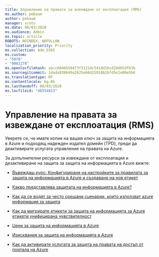 ```yaml
---
title: Управление на правата за извеждане от експлоатация (RMS)
ms.author: pebaum
author: pebaum
manager: scotv
ms.date: 08/03/2020
ms.audience: Admin
ms.topic: article
ROBOTS: NOINDEX, NOFOLLOW
localization_priority: Priority
ms.collection: Adm_O365
ms.custom:
- "5070"
- "9002278"
ms.openlocfilehash: aacc6846b50473f31214c541dd16cd29d65df63b
ms.sourcegitcommit: 1dada930649a2625eb6d15910b2bfd5e1e00e5b6
ms.translationtype: MT
ms.contentlocale: bg-BG
ms.lasthandoff: 08/03/2020
ms.locfileid: "46554813"
---
```

# <a name="decommission-azure-rights-management-service-rms"></a>Управление на правата за извеждане от експлоатация (RMS)

Уверете се, че имате копие на вашия ключ за защита на информацията в Azure и подходящ надежден издател домейн (TPD), преди да деактивирате услугата управление на правата на Azure.

За допълнителни ресурси за извеждане от експлоатация и дезактивиране на защита за защита на информацията в Azure вижте:

- [Въвеждащ курс: Конфигуриране на настройките за правилата за защита на информацията в Azure и създаване на нов етикет](https://docs.microsoft.com/azure/information-protection/get-started/infoprotect-quick-start-tutorial)
- [Какво представлява защитата на информацията в Azure?](https://docs.microsoft.com/azure/information-protection/what-is-information-protection)
- [Как да се водят за често срещани сценарии, които използват azure информация за защита](https://docs.microsoft.com/azure/information-protection/how-to-guides)  
    
- [Как да мигрирате етикети за защита на информацията за Azure етикети унифицирана чувствителност](https://docs.microsoft.com/azure/information-protection/configure-policy-migrate-labels)  
    
- [Цени за защита на информацията в Azure](https://azure.microsoft.com/pricing/details/information-protection)  
    
- [Изисквания за защита на информацията в Azure](https://docs.microsoft.com/azure/information-protection/get-started/requirements)  
    
- [Как да активирате услугата за защита на правата на достъп от портала на Azure](https://docs.microsoft.com/azure/information-protection/deploy-use/activate-azure)